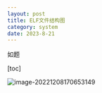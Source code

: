 ```yaml
---
layout: post
title: ELF文件结构图
category: system
date: 2023-8-21
---
```

如题
<!-- more -->
[toc]


![image-20221208170653149](http://ltfallpics.oss-cn-hangzhou.aliyuncs.com/images/202212081706746.png)